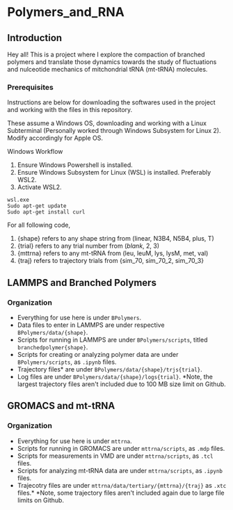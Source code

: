 # Polymers_and_RNA

## Introduction

Hey all!
This is a project where I explore the compaction of branched polymers and translate those dynamics towards the study of fluctuations and nulceotide mechanics of mitchondrial tRNA (mt-tRNA) molecules.

### Prerequisites

Instructions are below for downloading the softwares used in the project and working with the files in this repository. 

These assume a Windows OS, downloading and working with a Linux Subterminal (Personally worked through Windows Subsystem for Linux 2). Modify accordingly for Apple OS.  

Windows Workflow
1. Ensure Windows Powershell is installed. 
2. Ensure Windows Subsystem for Linux (WSL) is installed. Preferably WSL2. 
3. Activate WSL2. 
```
wsl.exe
Sudo apt-get update
Sudo apt-get install curl
```

For all following code, 
1. {shape} refers to any shape string from (linear, N3B4, N5B4, plus, T)
2. {trial} refers to any trial number from (*blank*, 2, 3)
3. {mttrna} refers to any mt-tRNA from (leu, leuM, lys, lysM, met, val)
4. {traj} refers to trajectory trials from {sim_70, sim_70_2, sim_70_3}

## LAMMPS and Branched Polymers

### Organization

- Everything for use here is under `BPolymers`.
- Data files to enter in LAMMPS are under respective `BPolymers/data/{shape}`.
- Scripts for running in LAMMPS are under `BPolymers/scripts`, titled `branchedpolymer{shape}`.
- Scripts for creating or analyzing polymer data are under `BPolymers/scripts`, as `.ipynb` files.
- Trajectory files* are under `BPolymers/data/{shape}/trjs{trial}`.
- Log files are under `BPolymers/data/{shape}/logs{trial}`.
*Note, the largest trajectory files aren't included due to 100 MB size limit on Github.

## GROMACS and mt-tRNA

### Organization

- Everything for use here is under `mttrna`.
- Scripts for running in GROMACS are under `mttrna/scripts`, as `.mdp` files.
- Scripts for measurements in VMD are under `mttrna/scripts`, as `.tcl` files.
- Scripts for analyzing mt-tRNA data are under `mttrna/scripts`, as `.ipynb` files.
- Trajecotry files are under `mttrna/data/tertiary/{mttrna}/{traj}` as `.xtc` files.*
*Note, some trajectory files aren't included again due to large file limits on Github.

